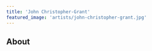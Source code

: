 ```yaml
---
title: 'John Christopher-Grant'
featured_image: 'artists/john-christopher-grant.jpg'
---
```


## About


